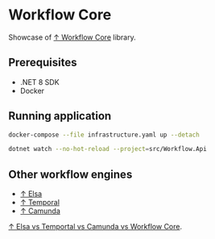 # Workflow Core

Showcase of [↑ Workflow Core](https://github.com/danielgerlag/workflow-core) library.

## Prerequisites

- .NET 8 SDK
- Docker

## Running application

```bash
docker-compose --file infrastructure.yaml up --detach
```

```bash
dotnet watch --no-hot-reload --project=src/Workflow.Api
```

## Other workflow engines

- [↑ Elsa](https://github.com/elsa-workflows/elsa-core)
- [↑ Temporal](https://github.com/temporalio/sdk-dotnet)
- [↑ Camunda](https://camunda.com/blog/2022/11/camunda-platform-8-dotnet-developers/)

[↑ Elsa vs Temportal vs Camunda vs Workflow Core](https://stackoverflow.com/questions/78479207/elsa-vs-temportal-vs-camunda-vs-workflow-core).